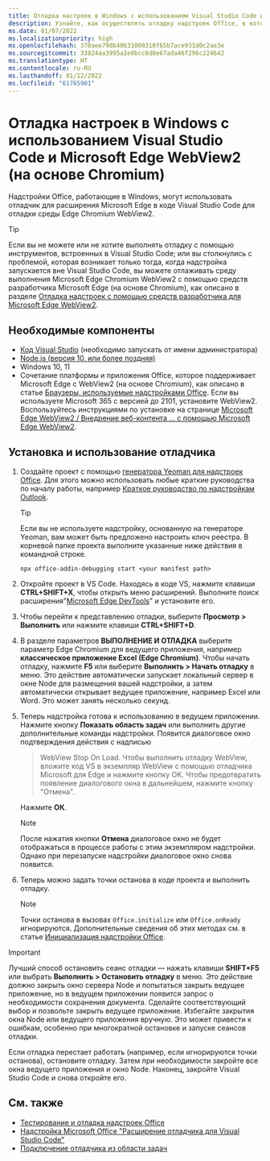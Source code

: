 ```yaml
---
title: Отладка настроек в Windows с использованием Visual Studio Code и Microsoft Edge WebView2 (на основе Chromium)
description: Узнайте, как осуществлять отладку надстроек Office, в которых используется Microsoft Edge WebView2 (на основе Chromium) с помощью отладчика для расширения Microsoft Edge в коде VS.
ms.date: 01/07/2022
ms.localizationpriority: high
ms.openlocfilehash: 370aee798b40631000310f65b7ace931d0c2ae3e
ms.sourcegitcommit: 33824aa3995a2e0bcc6d8e67ada46f296c224642
ms.translationtype: HT
ms.contentlocale: ru-RU
ms.lasthandoff: 01/12/2022
ms.locfileid: "61765901"
---
```

# <a name="debug-add-ins-on-windows-using-visual-studio-code-and-microsoft-edge-webview2-chromium-based"></a>Отладка настроек в Windows с использованием Visual Studio Code и Microsoft Edge WebView2 (на основе Chromium)

Надстройки Office, работающие в Windows, могут использовать отладчик для расширения Microsoft Edge в коде Visual Studio Code для отладки среды Edge Chromium WebView2.

> [!TIP]
> Если вы не можете или не хотите выполнять отладку с помощью инструментов, встроенных в Visual Studio Code; или вы столкнулись с проблемой, которая возникает только тогда, когда надстройка запускается вне Visual Studio Code, вы можете отлаживать среду выполнения Microsoft Edge Chromium WebView2 с помощью средств разработчика Microsoft Edge (на основе Chromium), как описано в разделе [Отладка надстроек с помощью средств разработчика для Microsoft Edge WebView2](debug-add-ins-using-devtools-edge-chromium.md).

## <a name="prerequisites"></a>Необходимые компоненты

- [Код Visual Studio](https://code.visualstudio.com/) (необходимо запускать от имени администратора)
- [Node.js (версия 10. или более поздняя)](https://nodejs.org/)
- Windows 10, 11
- Сочетание платформы и приложения Office, которое поддерживает Microsoft Edge с WebView2 (на основе Chromium), как описано в статье [Браузеры, используемые надстройками Office](../concepts/browsers-used-by-office-web-add-ins.md). Если вы используете Microsoft 365 с версией до 2101, установите WebView2. Воспользуйтесь инструкциями по установке на странице [Microsoft Edge WebView2 / Внедрение веб-контента ... с помощью Microsoft Edge WebView2](https://developer.microsoft.com/microsoft-edge/webview2/).

## <a name="install-and-use-the-debugger"></a>Установка и использование отладчика

1. Создайте проект с помощью [генератора Yeoman для надстроек Office](https://github.com/OfficeDev/generator-office). Для этого можно использовать любые краткие руководства по началу работы, например [Краткое руководство по надстройкам Outlook](../quickstarts/outlook-quickstart.md).

   > [!TIP]
   > Если вы не используете надстройку, основанную на генераторе Yeoman, вам может быть предложено настроить ключ реестра. В корневой папке проекта выполните указанные ниже действия в командной строке.
   >
   > ``` command&nbsp;line
   > npx office-addin-debugging start <your manifest path>
   > ```

1. Откройте проект в VS Code. Находясь в коде VS, нажмите клавиши **CTRL+SHIFT+X**, чтобы открыть меню расширений. Выполните поиск расширения"[Microsoft Edge DevTools](/microsoft-edge/visual-studio-code/microsoft-edge-devtools-extension)" и установите его.

1. Чтобы перейти к представлению отладки, выберите **Просмотр > Выполнить** или нажмите клавиши **CTRL+SHIFT+D**.

1. В разделе параметров **ВЫПОЛНЕНИЕ И ОТЛАДКА** выберите параметр Edge Chromium для ведущего приложения, например **классическое приложение Excel (Edge Chromium)**. Чтобы начать отладку, нажмите **F5** или выберите **Выполнить > Начать отладку** в меню. Это действие автоматически запускает локальный сервер в окне Node для размещения вашей надстройки, а затем автоматически открывает ведущее приложение, например Excel или Word. Это может занять несколько секунд.

1. Теперь надстройка готова к использованию в ведущем приложении. Нажмите кнопку **Показать область задач** или выполнить другие дополнительные команды надстройки. Появится диалоговое окно подтверждения действия с надписью

   > WebView Stop On Load.
   > Чтобы выполнить отладку WebView, вложите код VS в экземпляр WebView с помощью отладчика Microsoft для Edge и нажмите кнопку ОК. Чтобы предотвратить появление диалогового окна в дальнейшем, нажмите кнопку "Отмена".

   Нажмите **ОК**.

   > [!NOTE]
   > После нажатия кнопки **Отмена** диалоговое окно не будет отображаться в процессе работы с этим экземпляром надстройки. Однако при перезапуске надстройки диалоговое окно снова появится.

1. Теперь можно задать точки останова в коде проекта и выполнить отладку.

   > [!NOTE]
   > Точки останова в вызовах `Office.initialize` или `Office.onReady` игнорируются. Дополнительные сведения об этих методах см. в статье [Инициализация надстройки Office](../develop/initialize-add-in.md).

> [!IMPORTANT]
> Лучший способ остановить сеанс отладки — нажать клавиши **SHIFT+F5** или выбрать **Выполнить > Остановить отладку** в меню. Это действие должно закрыть окно сервера Node и попытаться закрыть ведущее приложение, но в ведущем приложении появится запрос о необходимости сохранения документа. Сделайте соответствующий выбор и позвольте закрыть ведущее приложение. Избегайте закрытия окна Node или ведущего приложения вручную. Это может привести к ошибкам, особенно при многократной остановке и запуске сеансов отладки.
>
> Если отладка перестает работать (например, если игнорируются точки останова), остановите отладку. Затем при необходимости закройте все окна ведущего приложения и окно Node. Наконец, закройте Visual Studio Code и снова откройте его.

## <a name="see-also"></a>См. также

- [Тестирование и отладка надстроек Office](test-debug-office-add-ins.md)
- [Надстройка Microsoft Office "Расширение отладчика для Visual Studio Code"](debug-with-vs-extension.md)
- [Подключение отладчика из области задач](attach-debugger-from-task-pane.md)

